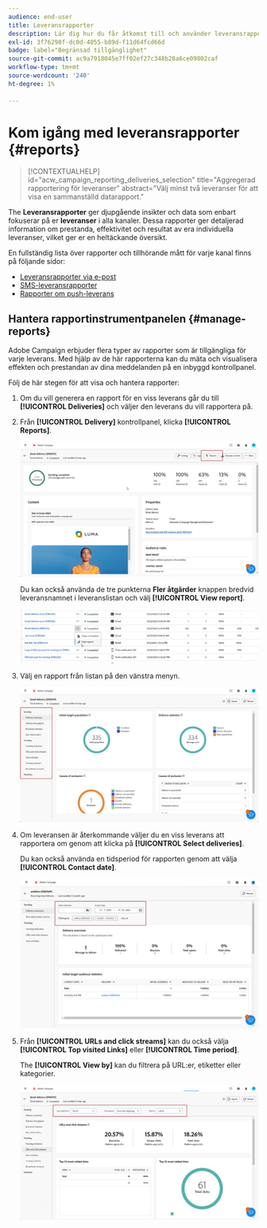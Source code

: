 ```yaml
---
audience: end-user
title: Leveransrapporter
description: Lär dig hur du får åtkomst till och använder leveransrapporter
exl-id: 3f76298f-dc0d-4055-b89d-f11d64fcd66d
badge: label="Begränsad tillgänglighet"
source-git-commit: ac9a7918045e7ff02ef27c348b28a6ce09802caf
workflow-type: tm+mt
source-wordcount: '240'
ht-degree: 1%

---
```


# Kom igång med leveransrapporter {#reports}

>[!CONTEXTUALHELP]
>id="acw_campaign_reporting_deliveries_selection"
>title="Aggregerad rapportering för leveranser"
>abstract="Välj minst två leveranser för att visa en sammanställd datarapport."

The **Leveransrapporter** ger djupgående insikter och data som enbart fokuserar på er **leveranser** i alla kanaler. Dessa rapporter ger detaljerad information om prestanda, effektivitet och resultat av era individuella leveranser, vilket ger er en heltäckande översikt.

En fullständig lista över rapporter och tillhörande mått för varje kanal finns på följande sidor:

* [Leveransrapporter via e-post](email-report.md)
* [SMS-leveransrapporter](sms-report.md)
* [Rapporter om push-leverans](push-report.md)

## Hantera rapportinstrumentpanelen {#manage-reports}

Adobe Campaign erbjuder flera typer av rapporter som är tillgängliga för varje leverans. Med hjälp av de här rapporterna kan du mäta och visualisera effekten och prestandan av dina meddelanden på en inbyggd kontrollpanel.

Följ de här stegen för att visa och hantera rapporter:

1. Om du vill generera en rapport för en viss leverans går du till **[!UICONTROL Deliveries]** och väljer den leverans du vill rapportera på.

1. Från **[!UICONTROL Delivery]** kontrollpanel, klicka **[!UICONTROL Reports]**.

   ![](assets/manage_delivery_report_1.png)

   Du kan också använda de tre punkterna **Fler åtgärder** knappen bredvid leveransnamnet i leveranslistan och välj **[!UICONTROL View report]**.

   ![](assets/manage_delivery_report_2.png)

1. Välj en rapport från listan på den vänstra menyn.

   ![](assets/manage_delivery_report_3.png)

1. Om leveransen är återkommande väljer du en viss leverans att rapportera om genom att klicka på **[!UICONTROL Select deliveries]**.

   Du kan också använda en tidsperiod för rapporten genom att välja **[!UICONTROL Contact date]**.

   ![](assets/delivery-recurring.png)

1. Från **[!UICONTROL URLs and click streams]** kan du också välja **[!UICONTROL Top visited Links]** eller **[!UICONTROL Time period]**.

   The **[!UICONTROL View by]** kan du filtrera på URL:er, etiketter eller kategorier.

   ![](assets/manage_delivery_report_5.png)
